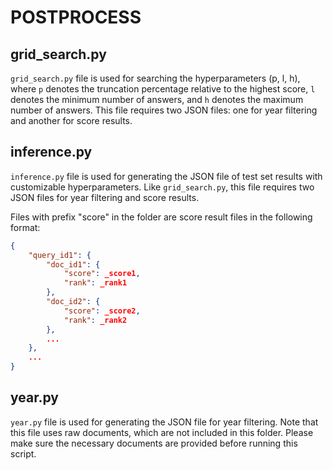 # POSTPROCESS

## grid_search.py

`grid_search.py` file is used for searching the hyperparameters (p, l, h), where `p` denotes the truncation percentage relative to the highest score, `l` denotes the minimum number of answers, and `h` denotes the maximum number of answers. This file requires two JSON files: one for year filtering and another for score results.

## inference.py

`inference.py` file is used for generating the JSON file of test set results with customizable hyperparameters. Like `grid_search.py`, this file requires two JSON files for year filtering and score results.

Files with prefix "score" in the folder are score result files in the following format: 

```json
{
	"query_id1": {
		"doc_id1": {
			"score": _score1,
			"rank": _rank1
		}, 
		"doc_id2": {
			"score": _score2,
			"rank": _rank2
		}, 
		...
	},
	...
}
```

## year.py

`year.py` file is used for generating the JSON file for year filtering. Note that this file uses raw documents, which are not included in this folder. Please make sure the necessary documents are provided before running this script.